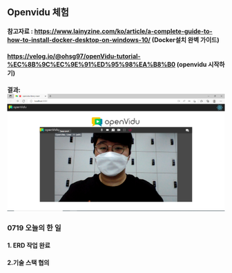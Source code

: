 ## Openvidu 체험

#### 참고자료 : https://www.lainyzine.com/ko/article/a-complete-guide-to-how-to-install-docker-desktop-on-windows-10/ (Docker설치 완벽 가이드)

#### https://velog.io/@ohsg97/openVidu-tutorial-%EC%8B%9C%EC%9E%91%ED%95%98%EA%B8%B0 (openvidu 시작하기)



#### 결과: ![openvidu_start](images/openvidu_start.PNG)





### 0719 오늘의 한 일

#### 1. ERD 작업 완료

#### 2.기술 스택 협의

